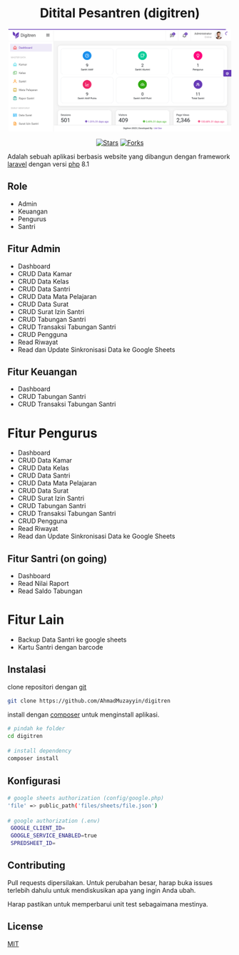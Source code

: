 <div align="center">
    
# **Ditital Pesantren (digitren)**

<img src="/public/img/Dashboard DIGITREN.png" width="500" alt="Img Dashboard" >

</div>
<p align="center">
<a href="https://github.com/AhmadMuzayyin/digitren/stargazers" target="_blank"><img src="https://img.shields.io/github/stars/AhmadMuzayyin/digitren" alt="Stars" /></a>
<a href="https://github.com/AhmadMuzayyin/digitren/network/members" target="_blank"><img src="https://img.shields.io/github/forks/AhmadMuzayyin/digitren" alt="Forks" /></a>
</p>

Adalah sebuah aplikasi berbasis website yang dibangun dengan framework [laravel](https://laravel.com) dengan versi [php](https://www.php.net/) 8.1
## Role
- Admin
- Keuangan
- Pengurus
- Santri

## Fitur Admin
- Dashboard
- CRUD Data Kamar
- CRUD Data Kelas
- CRUD Data Santri
- CRUD Data Mata Pelajaran
- CRUD Data Surat
- CRUD Surat Izin Santri
- CRUD Tabungan Santri
- CRUD Transaksi Tabungan Santri
- CRUD Pengguna
- Read Riwayat
- Read dan Update Sinkronisasi Data ke Google Sheets

## Fitur Keuangan
- Dashboard
- CRUD Tabungan Santri
- CRUD Transaksi Tabungan Santri

# Fitur Pengurus
- Dashboard
- CRUD Data Kamar
- CRUD Data Kelas
- CRUD Data Santri
- CRUD Data Mata Pelajaran
- CRUD Data Surat
- CRUD Surat Izin Santri
- CRUD Tabungan Santri
- CRUD Transaksi Tabungan Santri
- CRUD Pengguna
- Read Riwayat
- Read dan Update Sinkronisasi Data ke Google Sheets

## Fitur Santri (on going)
- Dashboard
- Read Nilai Raport
- Read Saldo Tabungan

# Fitur Lain
- Backup Data Santri ke google sheets
- Kartu Santri dengan barcode

## Instalasi

clone repositori dengan [git](https://git-scm.com/downloads)

```bash
git clone https://github.com/AhmadMuzayyin/digitren
```

install dengan [composer](https://getcomposer.org/) untuk menginstall aplikasi.

```bash
# pindah ke folder
cd digitren

# install dependency
composer install
```
## Konfigurasi

```bash
# google sheets authorization (config/google.php)
'file' => public_path('files/sheets/file.json')

# google authorization (.env)
 GOOGLE_CLIENT_ID=
 GOOGLE_SERVICE_ENABLED=true
 SPREDSHEET_ID=
```

## Contributing
Pull requests dipersilakan. Untuk perubahan besar, harap buka issues terlebih dahulu untuk mendiskusikan apa yang ingin Anda ubah.

Harap pastikan untuk memperbarui unit test sebagaimana mestinya.

## License

[MIT](https://github.com/AhmadMuzayyin/digitren/blob/main/LICENSE)

